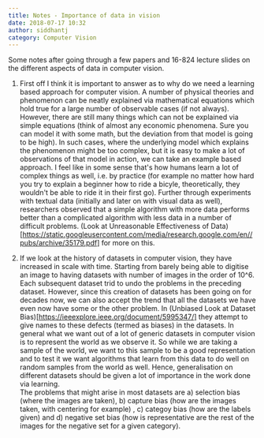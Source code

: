 ```yaml
---
title: Notes - Importance of data in vision
date: 2018-07-17 10:32
author: siddhantj
category: Computer Vision
---
```

Some notes after going through a few papers and 16-824 lecture slides on the different aspects of data in computer vision.

1. First off I think it is important to answer as to why do we need a learning based approach for computer vision. A number of physical theories and phenomenon can be neatly explained via mathematical equations which hold true for a large number of observable cases (if not always). However, there are still many things which can not be explained via simple equations (think of almost any economic phenomena. Sure you can model it with some math, but the deviation from that model is going to be high). In such cases, where the underlying model which explains the phenomenon might be too complex, but it is easy to make a lot of observations of that model in action, we can take an example based approach. I feel like in some sense that's how humans learn a lot of complex things as well, i.e. by practice (for example no matter how hard you try to explain a beginner how to ride a bicyle, theoretically, they wouldn't be able to ride it in their first go). Further through experiments with textual data (initially and later on with visual data as well), researchers observed that a simple algorithm with more data performs better than a complicated algorithm with less data in a number of difficult problems. (Look at Unreasonable Effectiveness of Data)[https://static.googleusercontent.com/media/research.google.com/en//pubs/archive/35179.pdf] for more on this.

2. If we look at the history of datasets in computer vision, they have increased in scale with time. Starting from barely being able to digitise an image to having datasets with number of images in the order of 10^6. Each subsequent dataset trid to undo the problems in the preceding dataset. However, since this creation of datasets has been going on for decades now, we can also accept the trend that all the datasets we have even now have some or the other problem. In (Unbiased Look at Dataset Bias)[https://ieeexplore.ieee.org/document/5995347/] they attempt to give names to these defects (termed as biases) in the datasets. In general what we want out of a lot of generic datasets in computer vision is to represent the world as we observe it. So while we are taking a sample of the world, we want to this sample to be a good representation and to test it we want algorithms that learn from this data to do well on random samples from the world as well. Hence, generalisation on different datasets should be given a lot of importance in the work done via learning. <br>
The problems that might arise in most datasets are a) selection bias (where the images are taken), b) capture bias (how are the images taken, with centering for example)  , c) categoy bias (how are the labels given) and d) negative set bias (how is representative are the rest of the images for the negative set for a given category).
